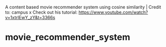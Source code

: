 A content based movie recommender system using cosine similarity |
Credit to: campus x
Check out his tutorial: https://www.youtube.com/watch?v=1xtrIEwY_zY&t=3366s 
# movie_recommender_system
